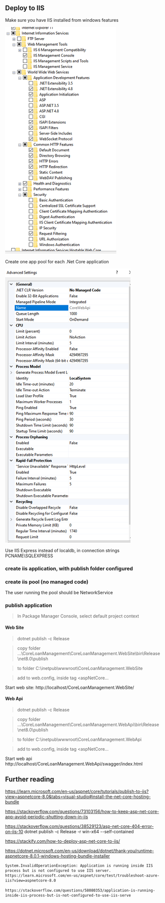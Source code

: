 ## Deploy to IIS
Make sure you have IIS installed from windows features

![iis img](IISinstallationWindowsFeatures.png)

Create one app pool for each .Net Core application

![iis img](IISapppoolCore.png)

Use IIS Express instead of localdb, in connection strings
PCNAME\\SQLEXPRESS

### create iis application, with publish folder configured
### create iis pool (no managed code)
The user running the pool should be NetworkService
### publish application
>In Package Manager Console, select default project context

#### Web Site
>dotnet publish -c Release

>copy folder ...\CoreLoanManagement\CoreLoanManagement.WebSite\bin\Release\net8.0\publish

>to folder 	C:\inetpub\wwwroot\CoreLoanManagement.WebSite

>add to web.config, inside tag <aspNetCore...
	<environmentVariables>
		<environmentVariable name="ASPNETCORE_ENVIRONMENT" value="Development" />
	</environmentVariables>

Start web site:
http://localhost/CoreLoanManagement.WebSite/

#### Web Api
>dotnet publish -c Release

>copy folder ...\CoreLoanManagement\CoreLoanManagement.WebApi\bin\Release\net8.0\publish

>to folder 	C:\inetpub\wwwroot\CoreLoanManagement.WebApi

>add to web.config, inside tag <aspNetCore...
	<environmentVariables>
		<environmentVariable name="ASPNETCORE_ENVIRONMENT" value="Development" />
	</environmentVariables>

Start web api
http://localhost/CoreLoanManagement.WebApi/swagger/index.html



## Further reading

https://learn.microsoft.com/en-us/aspnet/core/tutorials/publish-to-iis?view=aspnetcore-8.0&tabs=visual-studio#install-the-net-core-hosting-bundle

https://stackoverflow.com/questions/73103156/how-to-keep-asp-net-core-app-avoid-periodic-shutting-down-in-iis

https://stackoverflow.com/questions/38529123/asp-net-core-404-error-on-iis-10
dotnet publish -c Release -r win-x64 --self-contained

https://stackify.com/how-to-deploy-asp-net-core-to-iis/

https://dotnet.microsoft.com/en-us/download/dotnet/thank-you/runtime-aspnetcore-8.0.1-windows-hosting-bundle-installer

	System.InvalidOperationException: Application is running inside IIS process but is not configured to use IIS server.
	https://learn.microsoft.com/en-us/aspnet/core/test/troubleshoot-azure-iis?view=aspnetcore-8.0

	https://stackoverflow.com/questions/58080353/application-is-running-inside-iis-process-but-is-not-configured-to-use-iis-serve